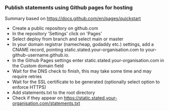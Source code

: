 ### Publish statements using Github pages for hosting

Summary based on https://docs.github.com/en/pages/quickstart

- Create a public repository on github.com
- In the repository 'Settings' click on 'Pages'
- Select deploy from branch and select main or master
- In your domain registrar (namecheap, godaddy etc.) settings, add a CNAME record, pointing static.stated.your-organisation.com  to your-github-username.github.io. 
- In the Github Pages settings enter static.stated.your-organisation.com in the Custom domain field
- Wait for the DNS check to finish, this may take some time and may require retries
- Wait for the SSL certificate to be generated (optionally select option to enforce HTTPS)
- Add statements.txt to the root directory
- Check if they appear on https://static.stated.your-organisation.com/statements.txt
